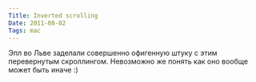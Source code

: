 ```yaml
---
Title: Inverted scrolling
Date: 2011-08-02
Tags: mac
---
```


Эпл во Льве заделали совершенно офигенную штуку с этим перевернутым скроллингом. Невозможно же понять как оно вообще может быть иначе :)